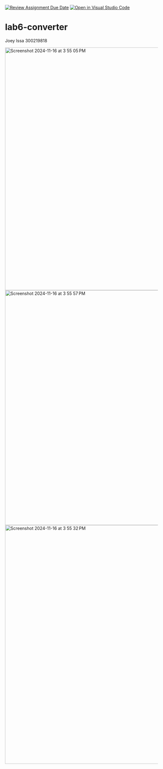 [![Review Assignment Due Date](https://classroom.github.com/assets/deadline-readme-button-22041afd0340ce965d47ae6ef1cefeee28c7c493a6346c4f15d667ab976d596c.svg)](https://classroom.github.com/a/xDom7pvU)
[![Open in Visual Studio Code](https://classroom.github.com/assets/open-in-vscode-2e0aaae1b6195c2367325f4f02e2d04e9abb55f0b24a779b69b11b9e10269abc.svg)](https://classroom.github.com/online_ide?assignment_repo_id=17171087&assignment_repo_type=AssignmentRepo)
# lab6-converter


Joey Issa
300219818

<img width="798" alt="Screenshot 2024-11-16 at 3 55 05 PM" src="https://github.com/user-attachments/assets/0d19cfb6-29a0-4287-9e78-a804ce0beb87">

<img width="772" alt="Screenshot 2024-11-16 at 3 55 57 PM" src="https://github.com/user-attachments/assets/3e7bebe6-10f3-47f4-a559-74a943dd6184">

<img width="785" alt="Screenshot 2024-11-16 at 3 55 32 PM" src="https://github.com/user-attachments/assets/55208140-b6c0-4be2-95da-ef8ff8a68467">

